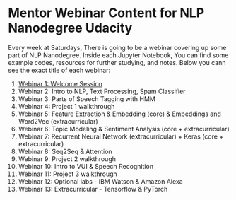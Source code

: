 # Mentor Webinar Content for NLP Nanodegree Udacity
Every week at Saturdays, There is going to be a webinar covering up some part of NLP Nanodegree. Inside each Jupyter Notebook, You can find some example codes, resources for further studying, and notes. Below you cann see the exact title of each webinar:

1. <a href="https://www.youtube.com/watch?v=r09vRYYm0Pc&feature=youtu.be">Webinar 1: Welcome Session</a>
2. Webinar 2: Intro to NLP, Text Processing, Spam Classifier
3. Webinar 3: Parts of Speech Tagging with HMM
4. Webinar 4: Project 1 walkthrough
5. Webinar 5: Feature Extraction & Embedding (core) & Embeddings and Word2Vec (extracurricular)
6. Webinar 6: Topic Modeling & Sentiment Analysis (core + extracurricular)
7. Webinar 7: Recurrent Neural Network (extracurricular) + Keras (core + extracurricular)
8. Webinar 8: Seq2Seq & Attention
9. Webinar 9: Project 2 walkthrough
10. Webinar 10: Intro to VUI & Speech Recognition
11. Webinar 11: Project 3 walkthrough
12. Webinar 12: Optional labs - IBM Watson & Amazon Alexa
13. Webinar 13: Extracurricular - Tensorflow & PyTorch
